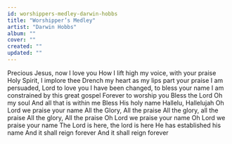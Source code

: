 ```yaml
---
id: worshippers-medley-darwin-hobbs
title: "Worshipper’s Medley"
artist: "Darwin Hobbs"
album: ""
cover: ""
created: ""
updated: ""
---
```


Precious Jesus, now I love you
How I lift high my voice, with your praise
Holy Spirit, I implore thee
Drench my heart as my lips part your praise
I am persuaded, Lord to love you
I have been changed, to bless your name
I am constrained by this great gospel
Forever to worship you
Bless the Lord
Oh my soul
And all that is within me
Bless His holy name
Hallelu, Hallelujah
Oh Lord we praise your name
All the Glory, All the praise
All the glory, all the praise
All the glory, All the praise
Oh Lord we praise your name
Oh Lord we praise your name
The Lord is here, the lord is here
He has established his name
And it shall reign forever
And it shall reign forever